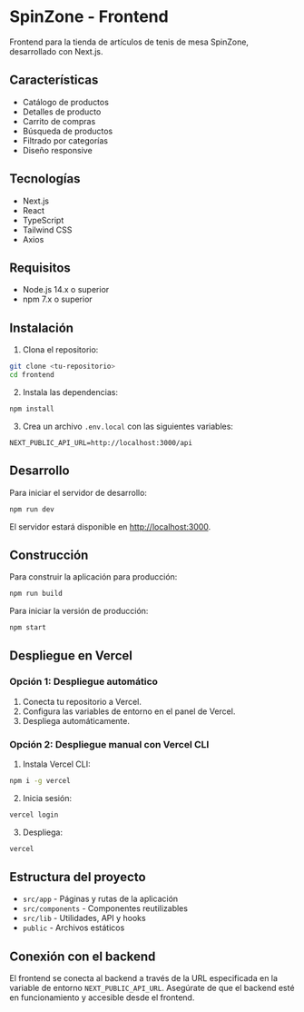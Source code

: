 # SpinZone - Frontend

Frontend para la tienda de artículos de tenis de mesa SpinZone, desarrollado con Next.js.

## Características

- Catálogo de productos
- Detalles de producto
- Carrito de compras
- Búsqueda de productos
- Filtrado por categorías
- Diseño responsive

## Tecnologías

- Next.js
- React
- TypeScript
- Tailwind CSS
- Axios

## Requisitos

- Node.js 14.x o superior
- npm 7.x o superior

## Instalación

1. Clona el repositorio:
```bash
git clone <tu-repositorio>
cd frontend
```

2. Instala las dependencias:
```bash
npm install
```

3. Crea un archivo `.env.local` con las siguientes variables:
```
NEXT_PUBLIC_API_URL=http://localhost:3000/api
```

## Desarrollo

Para iniciar el servidor de desarrollo:

```bash
npm run dev
```

El servidor estará disponible en [http://localhost:3000](http://localhost:3000).

## Construcción

Para construir la aplicación para producción:

```bash
npm run build
```

Para iniciar la versión de producción:

```bash
npm start
```

## Despliegue en Vercel

### Opción 1: Despliegue automático

1. Conecta tu repositorio a Vercel.
2. Configura las variables de entorno en el panel de Vercel.
3. Despliega automáticamente.

### Opción 2: Despliegue manual con Vercel CLI

1. Instala Vercel CLI:
```bash
npm i -g vercel
```

2. Inicia sesión:
```bash
vercel login
```

3. Despliega:
```bash
vercel
```

## Estructura del proyecto

- `src/app` - Páginas y rutas de la aplicación
- `src/components` - Componentes reutilizables
- `src/lib` - Utilidades, API y hooks
- `public` - Archivos estáticos

## Conexión con el backend

El frontend se conecta al backend a través de la URL especificada en la variable de entorno `NEXT_PUBLIC_API_URL`. Asegúrate de que el backend esté en funcionamiento y accesible desde el frontend.
